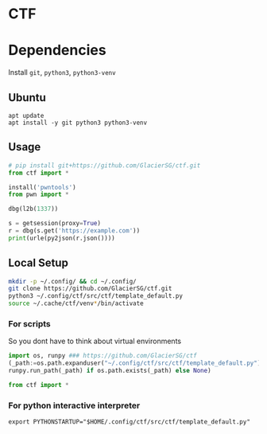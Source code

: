 # CTF

# Dependencies
Install `git`, `python3`, `python3-venv`
## Ubuntu
```
apt update
apt install -y git python3 python3-venv
```

## Usage
```python
# pip install git+https://github.com/GlacierSG/ctf.git
from ctf import *

install('pwntools')
from pwn import *

dbg(l2b(1337))

s = getsession(proxy=True)
r = dbg(s.get('https://example.com'))
print(urle(py2json(r.json())))
```

## Local Setup
```bash
mkdir -p ~/.config/ && cd ~/.config/
git clone https://github.com/GlacierSG/ctf.git
python3 ~/.config/ctf/src/ctf/template_default.py
source ~/.cache/ctf/venv*/bin/activate
```
### For scripts
So you dont have to think about virtual environments
```python
import os, runpy ### https://github.com/GlacierSG/ctf
(_path:=os.path.expanduser("~/.config/ctf/src/ctf/template_default.py"), \
runpy.run_path(_path) if os.path.exists(_path) else None)

from ctf import *
```
### For python interactive interpreter
```
export PYTHONSTARTUP="$HOME/.config/ctf/src/ctf/template_default.py"
```
